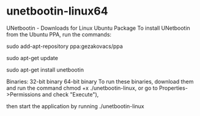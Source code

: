 # unetbootin-linux64

UNetbootin - Downloads for Linux
Ubuntu Package
To install UNetbootin from the Ubuntu PPA, run the commands:

sudo add-apt-repository ppa:gezakovacs/ppa

sudo apt-get update

sudo apt-get install unetbootin


Binaries: 32-bit binary 64-bit binary
To run these binaries, download them and run the command chmod +x ./unetbootin-linux, or go to Properties->Permissions and check "Execute"),

then start the application by running ./unetbootin-linux
